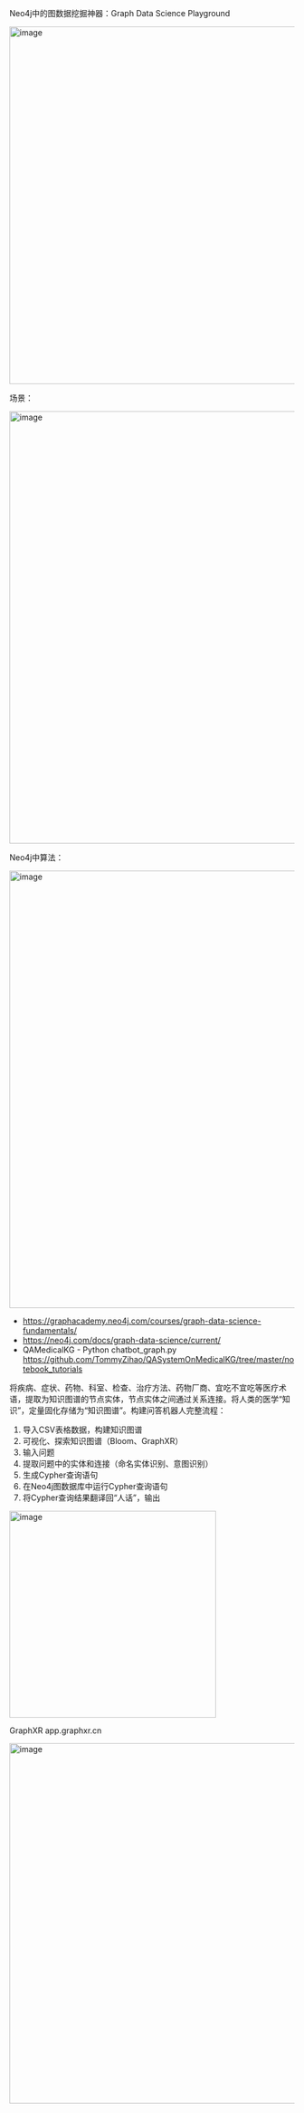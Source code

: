 Neo4j中的图数据挖掘神器：Graph Data Science Playground

<img width="631" alt="image" src="https://github.com/user-attachments/assets/cc2de419-f57d-42b3-83b7-e59b8a9eaf5b">

场景：

<img width="763" alt="image" src="https://github.com/user-attachments/assets/8be88959-a14c-489b-921b-d0fbddbe2b9c">

Neo4j中算法：

<img width="772" alt="image" src="https://github.com/user-attachments/assets/98f86c66-6f60-4c23-a7c5-af491febd249">

- https://graphacademy.neo4j.com/courses/graph-data-science-fundamentals/
- https://neo4j.com/docs/graph-data-science/current/
- QAMedicalKG - Python chatbot_graph.py https://github.com/TommyZihao/QASystemOnMedicalKG/tree/master/notebook_tutorials

将疾病、症状、药物、科室、检查、治疗方法、药物厂商、宜吃不宜吃等医疗术语，提取为知识图谱的节点实体，节点实体之间通过关系连接。将人类的医学“知识”，定量固化存储为“知识图谱”。构建问答机器人完整流程：

1. 导入CSV表格数据，构建知识图谱
2. 可视化、探索知识图谱（Bloom、GraphXR）
3. 输入问题
4. 提取问题中的实体和连接（命名实体识别、意图识别）
5. 生成Cypher查询语句
6. 在Neo4j图数据库中运行Cypher查询语句
7. 将Cypher查询结果翻译回“人话”，输出

<img width="365" alt="image" src="https://github.com/user-attachments/assets/2f0a1c61-e0d8-44ec-8b19-51aa7c13db97">

GraphXR app.graphxr.cn

<img width="636" alt="image" src="https://github.com/user-attachments/assets/a4cdbb7e-e59b-4f79-9ef4-822f1ccdbe3d">


